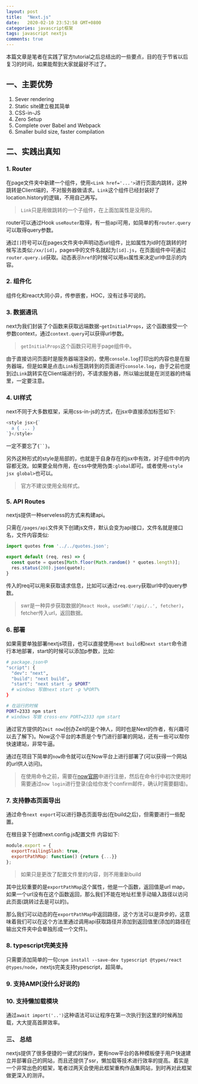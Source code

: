 ```yaml
---
layout: post
title:  "Next.js"
date:   2020-02-10 23:52:58 GMT+0800
categories: javascript框架
tags: javascript nextjs
comments: true
---
```


本篇文章是笔者在实践了官方tutorial之后总结出的一些要点，目的在于节省以后复习的时间，如果能帮到大家就最好不过了。

## 一、主要优势

1. Sever rendering
2. Static site建立极其简单
3. CSS-in-JS
4. Zero Setup
5. Complete over Babel and Webpack
6. Smaller build size, faster compilation

## 二、实践出真知

### 1. Router

在page文件夹中新建一个组件，使用`<Link href='...'>`进行页面内跳转，这种跳转是Client端的，不对服务器做请求。`Link`这个组件已经封装好了location.history的逻辑，不用自己再写。

> `Link`只是用做跳转的一个子组件，在上面加属性是没用的。

router可以通过Hook `useRouter`取得，有一些api可用，如简单的有`router.query`可以取得query参数。

通过`[]`符号可以在pages文件夹中声明动态url组件，比如属性为id时在跳转的时候写法类似:`/xx/[id]`，pages中的文件名就起为`[id].js`，在页面组件中可通过`router.query.id`获取。动态表示`href`的时候可以用`as`属性来决定url中显示的内容。

### 2. 组件化

组件化和react大同小异，传参嵌套，HOC，没有过多可说的。

### 3. 数据通讯

next为我们封装了个函数来获取远端数据-`getInitialProps`，这个函数接受一个参数context，通过`context.query`可以获得url参数。

> `getInitialProps`这个函数只可用于page组件中。

由于直接访问页面时是服务器端渲染的，使用`console.log`打印出的内容也是在服务器端，但是如果是点击`Link`标签跳转到的页面进行`console.log`，由于之前也提到过`Link`跳转实在Client端进行的，不请求服务器，所以输出就是在浏览器的终端里，一定要注意。

### 4. UI样式

next不同于大多数框架，采用css-in-js的方式，在jsx中直接添加标签如下:

```javascript
<style jsx>{`
  a { ... }
`}</style>
```

一定不要忘了`{``}`。

另外这种形式的style是局部的，也就是于自身存在的jsx中有效，对子组件中的内容都无效。如果要全局作用，在css中使用伪类`:global`即可。或者使用`<style jsx global>`也可以。

> 官方不建议使用全局样式。

### 5. API Routes

nextjs提供一种serveless的方式来构建api。

只需在`/pages/api`文件夹下创建js文件，默认会变为api接口，文件名就是接口名，文件内容类似:

```javascript
import quotes from '../../quotes.json';

export default (req, res) => {
  const quote = quotes[Math.floor(Math.random() * quotes.length)];
  res.status(200).json(quote);
}
```

传入的req可以用来获取请求信息，比如可以通过`req.query`获取url中的query参数。

> swr是一种异步获取数据的`React Hook`，`useSWR('/api/..', fetcher)`，fetcher传入url，返回数据。

### 6. 部署

如果需要单独部署nextjs项目，也可以直接使用`next build`和`next start`命令进行本地部署，start的时候可以添加p参数，比如:

```bash
# package.json中
"script": {
  "dev": "next",
  "build": "next build",
  "start": "next start -p $PORT" 
  # windows 写做next start -p %PORT%
}

# 在运行的时候
PORT=2333 npm start
# windows 写做 cross-env PORT=2333 npm start
```

通过官方提供的`Zeit now`(创办Zeit的是个神人，同时也是Next的作者，有兴趣可以去了解下)。Now这个平台的本质是个专门进行部署的网站，还有一些可以帮你快速建站，非常牛逼。

通过在项目下简单的`now`命令就可以在Now平台上进行部署了(可以获得一个网站的url供人访问)。

> 在使用命令之前，需要在[now官网](https://zeit.co/)中进行注册，然后在命令行中初次使用时需要通过`now login`进行登录(会给你发个confirm邮件，确认时需要翻墙)。

### 7. 支持静态页面导出

通过命令`next export`可以进行静态页面导出(在build之后)，但需要进行一些配置。

在根目录下创建next.config.js配置文件 内容如下:

```javascript
module.export = {
  exportTrailingSlash: true,
  exportPathMap: function() {return {...}}
};
```

> 如果只是更改了配置文件里的内容，则不用重新build

其中比较重要的是`exportPathMap`这个属性，他是一个函数，返回值是url map，如果一个url没有在这个函数返回，那么我们不能在地址栏里手动输入路径以访问此页面(跳转过去是可以的)。

那么我们可以动态的在`exportPathMap`中返回路径，这个方法可以是异步的，这意味着我们可以在这个方法里通过调用api获取路径并添加到返回值里(添加的路径在输出文件夹中会单独形成一个文件)。

### 8. typescript完美支持

只需要添加简单的一句`cnpm install --save-dev typescript @types/react @types/node`，nextjs完美支持typescript，超简单。

### 9. 支持AMP(没什么好说的)

### 10. 支持懒加载模块

通过`await import('..')`这种语法可以让程序在第一次执行到这里的时候再加载，大大提高首屏效率。

### 三、 总结

nextjs提供了很多便捷的一键式的操作，更有now平台的各种模板便于用户快速建立并部署自己的网站，而且还提供了ssr，懒加载等技术进行效率的提高。着实是一个非常出色的框架，笔者过两天会使用此框架重构作品集网站，到时再对此框架做更深入的测评。
